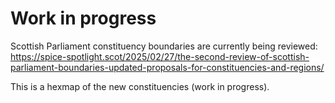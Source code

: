 # Work in progress

Scottish Parliament constituency boundaries are currently being reviewed: https://spice-spotlight.scot/2025/02/27/the-second-review-of-scottish-parliament-boundaries-updated-proposals-for-constituencies-and-regions/

This is a hexmap of the new constituencies (work in progress).
